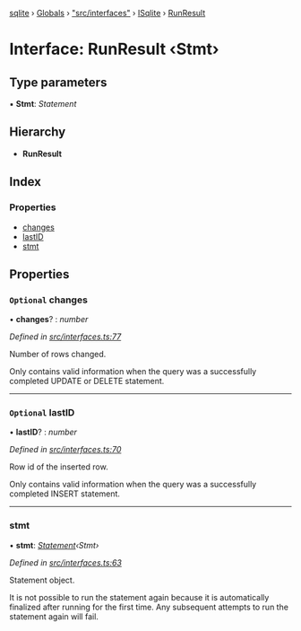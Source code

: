[sqlite](../README.md) › [Globals](../globals.md) › ["src/interfaces"](../modules/_src_interfaces_.md) › [ISqlite](../modules/_src_interfaces_.isqlite.md) › [RunResult](_src_interfaces_.isqlite.runresult.md)

# Interface: RunResult ‹**Stmt**›

## Type parameters

▪ **Stmt**: *Statement*

## Hierarchy

* **RunResult**

## Index

### Properties

* [changes](_src_interfaces_.isqlite.runresult.md#optional-changes)
* [lastID](_src_interfaces_.isqlite.runresult.md#optional-lastid)
* [stmt](_src_interfaces_.isqlite.runresult.md#stmt)

## Properties

### `Optional` changes

• **changes**? : *number*

*Defined in [src/interfaces.ts:77](https://github.com/kriasoft/node-sqlite/blob/d15b22e/src/interfaces.ts#L77)*

Number of rows changed.

Only contains valid information when the query was a
successfully completed UPDATE or DELETE statement.

___

### `Optional` lastID

• **lastID**? : *number*

*Defined in [src/interfaces.ts:70](https://github.com/kriasoft/node-sqlite/blob/d15b22e/src/interfaces.ts#L70)*

Row id of the inserted row.

Only contains valid information when the query was a successfully
completed INSERT statement.

___

###  stmt

• **stmt**: *[Statement](../classes/_src_statement_.statement.md)‹Stmt›*

*Defined in [src/interfaces.ts:63](https://github.com/kriasoft/node-sqlite/blob/d15b22e/src/interfaces.ts#L63)*

Statement object.

It is not possible to run the statement again because it is
automatically finalized after running for the first time.
Any subsequent attempts to run the statement again will fail.
